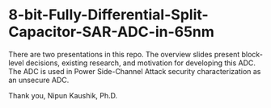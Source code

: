 # 8-bit-Fully-Differential-Split-Capacitor-SAR-ADC-in-65nm

There are two presentations in this repo. The overview slides present block-level decisions, existing research, and motivation for developing this ADC. The ADC is used in Power Side-Channel Attack security characterization as an unsecure ADC. 

Thank you,
Nipun Kaushik, Ph.D.
